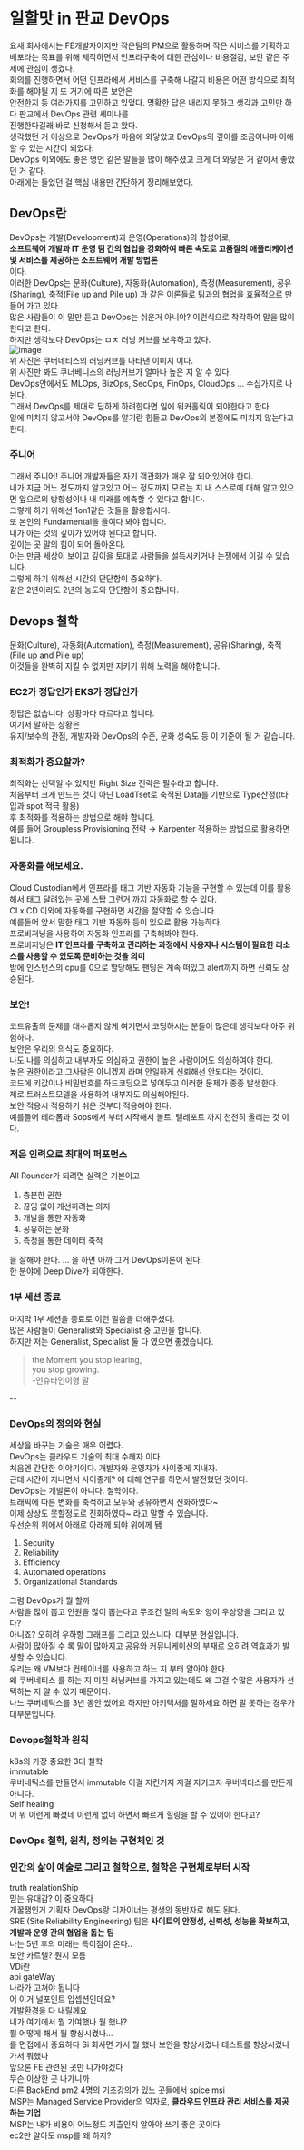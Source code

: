 # 일할맛 in 판교 DevOps
요새 회사에서는 FE개발자이지만 작은팀의 PM으로 활동하며 작은 서비스를 기획하고    
배포라는 목표를 위해 제작하면서 인프라구축에 대한 관심이나 비용절감, 보안 같은 주제에 관심이 생겼다.    
회의를 진행하면서 어떤 인프라에서 서비스를 구축해 나갈지 비용은 어떤 방식으로 최적화를 해야될 지 또 거기에 따른 보안은   
안전한지 등 여러가지를 고민하고 있었다. 명확한 답은 내리지 못하고 생각과 고민만 하다 판교에서 DevOps 관련 세미나를   
진행한다길래 바로 신청해서 듣고 왔다.  
생각했던 거 이상으로 DevOps가 마음에 와닿았고 DevOps의 깊이를 조금이나마 이해할 수 있는 시간이 되었다.  
DevOps 이외에도 좋은 명언 같은 말들을 많이 해주셨고 크게 더 와닿은 거 같아서 좋았던 거 같다.  
아래에는 들었던 걸 핵심 내용만 간단하게 정리해보았다.   
## DevOps란
DevOps는 개발(Development)과 운영(Operations)의 합성어로,   
**소프트웨어 개발과 IT 운영 팀 간의 협업을 강화하여 빠른 속도로 고품질의 애플리케이션 및 서비스를 제공하는 소프트웨어 개발 방법론**     
이다.     
이러한 DevOps는 문화(Culture), 자동화(Automation), 측정(Measurement), 공유(Sharing), 축적(File up and Pile up) 과 같은 이론들로 팀과의 협업을 효율적으로 만들어 가고 있다.    
많은 사람들이 이 말만 듣고 DevOps는 쉬운거 아니야? 이런식으로 착각하여 말을 많이 한다고 한다.    
하지만 생각보다 DevOps는 ㅁㅊ 러닝 커브를 보유하고 있다.    
![image](https://github.com/user-attachments/assets/19eea678-acce-41a8-bcf1-bc55bc95417c)    
위 사진은 쿠버네티스의 러닝커브를 나타낸 이미지 이다.     
위 사진만 봐도 쿠너베니스의 러닝커브가 얼마나 높은 지 알 수 있다.   
DevOps안에서도 MLOps, BizOps, SecOps, FinOps, CloudOps …  수십가지로 나뉜다.    
그래서 DevOps를 제대로 딥하게 하려한다면 일에 워커홀릭이 되야한다고 한다.    
일에 미치지 않고서야 DevOps를 알기란 힘들고 DevOps의 본질에도 미치지 않는다고 한다.     
### 주니어
그래서 주니어! 주니어 개발자들은 자기 객관화가 매우 잘 되어있어야 한다.     
내가 지금 어느 정도까지 알고있고 어느 정도까지 모르는 지 내 스스로에 대해 알고 있으면 앞으로의 방향성이나 내 미래를 예측할 수 있다고 합니다.      
그렇게 하기 위해선 1on1같은 것들을 활용합시다.     
또 본인의 Fundamental을 들여다 봐야 합니다.    
내가 아는 것의 깊이가 있어야 된다고 합니다.    
깊이는 곳 말의 힘이 되어 돌아온다.    
아는 만큼 세상이 보이고 깊이을 토대로 사람들을 설득시키거나 논쟁에서 이길 수 있습니다.     
그렇게 하기 위해선 시간의 단단함이 중요하다.    
같은 2년이라도 2년의 농도와 단단함이 중요합니다.       
## Devops 철학
문화(Culture), 자동화(Automation), 측정(Measurement), 공유(Sharing), 축적(File up and Pile up)    
이것들을 완벽히 지킬 수 없지만 지키기 위해 노력을 해야합니다.    
### EC2가 정답인가 EKS가 정답인가    
정답은 없습니다. 상황마다 다르다고 합니다.       
여기서 말하는 상황은      
유지/보수의 관점, 개발자와 DevOps의 수준, 문화 성숙도 등 이 기준이 될 거 같습니다.   
### 최적화가 중요할까?
최적화는 선택일 수 있지만 Right Size 전략은 필수라고 합니다.   
처음부터 크게 만드는 것이 아닌 LoadTset로 축적된 Data를 기반으로 Type산정(t타입과 spot 적극 활용)   
후 최적화를 적용하는 방법으로 해야 합니다.   
예를 들어 Groupless Provisioning 전략 → Karpenter 적용하는 방법으로 활용하면 됩니다.    
### 자동화를 해보세요.    
Cloud Custodian에서 인프라를 태그 기반 자동화 기능을 구현할 수 있는데 이를 활용해서 태그 달려있는 곳에 스탑 그런거 까지 자동화로 할 수 있다.   
CI x CD 이외에 자동화를 구현하면 시간을  절약할 수 있습니다.    
예를들어 앞서 말한 태그 기반 자동화 등이 있으로 활용 가능하다.      
프로비저닝을 사용하여 자동화 인프라를 구축해봐야 한다.        
프로비저닝은 **IT 인프라를 구축하고 관리하는 과정에서 사용자나 시스템이 필요한 리소스를 사용할 수 있도록 준비하는 것을 의미**    
밤에 인스턴스의 cpu를 0으로 할당해도 팬딩은 계속 떠있고 alert까지 하면 신뢰도 상승된다.     
### 보안!     
코드유출의 문제를 대수롭지 않게 여기면서 코딩하시는 분들이 많은데 생각보다 아주 위험하다.     
보안은 우리의 의식도 중요하다.    
나도 나를 의심하고 내부자도 의심하고 권한이 높은 사람이어도 의심하여야 한다.    
높은 권한이라고 그사람은 아니겠지 라며 안일하게 신뢰해선 안되다는 것이다.   
코드에 키값이나 비밀번호를 하드코딩으로 넣어두고 이러한 문제가 종종 발생한다.   
제로 트러스트모델을 사용하여 내부자도 의심해야된다.    
보안 적용시 적용하기 쉬운 것부터 적용해야 한다.     
예를들어 테라폼과 Sops에서 부터 시작해서 볼트, 텔레포트 까지 천천히 올리는 것 이다.   
### 적은 인력으로 최대의 퍼포먼스 
All Rounder가 되려면 실력은 기본이고       
1. 충분한 권한    
2. 끊임 없이 개선하려는 의지  
3. 개발을 통한 자동화 
4. 공유하는 문화     
5. 측정을 통한 데이터 축적

을 잘해야 한다.
… 을 하면 아까 그거 DevOps이론이 된다.    
한 분야에 Deep Dive가 되야한다.       

### 1부 세션 종료
마지막 1부 세션을 종료로 이런 말씀을 더해주셨다.   
많은 사람들이 Generalist와 Specialist 중 고민을 합니다.  
하지만 저는 Generalist, Specialist 둘 다 였으면 좋겠습니다.
  
> the Moment you stop learing,   
> you stop growing.   
> -인슈타인이형 말       

--
### DevOps의 정의와 현실
세상을 바꾸는 기술은 매우 어렵다.  
DevOps는 클라우드 기술의 최대 수혜자 이다.  
처음엔 간단한 이야기이다. 개발자와 운영자가 사이좋게 지내자.    
근데 시간이 지나면서 사이좋게? 에 대해 연구를 하면서 발전했던 것이다.  
DevOps는 개발론이 아니다. 철학이다.  
트래픽에 따른 변화를 축적하고 모두와 공유하면서 진화하였다~   
이제 상상도 못할정도로 진화하였다~ 라고 말할 수 있습니다.   
우선순위 위에서 아래로  아래께 되야 위에께 됌   
1. Security
2. Reliability
3. Efficiency
4. Automated operations
5. Organizational Standards  
   
그럼 DevOps가 뭘 할까   
사람을 많이 뽑고 인원을 많이 뽑는다고 무조건 일의 속도와 양이 우상향을 그리고 있다?    
아니죠? 오히려 우하향 그래프를 그리고 있스니다. 대부분 현실입니다.   
사람이 많아질 수 록 말이 많아지고 공유와 커뮤니케이션의 부재로 오히려 역효과가 발생할 수 있습니다.   
우리는 왜 VM보다 컨테이너를 사용하고 하느 지 부터 알아야 한다.   
왜 쿠버네티스 를 하는 지 미친 러닝커브를 가지고 있는데도 왜 그걸 수많은 사용자가 선택하는 지 알 수 있기 때문이다.    
나느 쿠버네틱스를 3년 동안 썼어요 하지만 아키텍처를 말하세요 하면 말 못하는 경우가 대부분입니다.   
### Devops철학과 원칙    
k8s의 가장 중요한 3대 철학   
immutable   
쿠버네틱스를 만들면서 immutable 이걸 지킨거지 저걸 지키고자 쿠버넥티스를 만든게 아니다.    
Self healing    
어 뭐 이런게 빠졌네 이런게 없네 하면서 빠르게 힐링을 할 수 있어야 한다고?    

### DevOps 철학, 원칙, 정의는 구현체인 것

### 인간의 삶이 예술로 그리고 철학으로, 철학은 구현체로부터 시작
truth realationShip    
믿는 유대감? 이 중요하다   
개꿀잼인거  기획자 DevOps랑 디자이너는 평생의 동반자로 해도 된다.  
SRE (Site Reliability Engineering) 팀은 **사이트의 안정성, 신뢰성, 성능을 확보하고, 개발과 운영 간의 협업을 돕는 팀**     
나는 5년 후의 미래는 특이점이 온다..  
보안 카르텔? 뭔지 모름   
VDi란   
api gateWay   
나라가 고쳐야 됩니다    
어 이거 널포인트 입셉션인데요?    
개발환경을 다 내릴께요   
내가 여기에서 뭘 기여했나 뭘 했나?    
뭘 어떻게 해서 뭘 향상시켰나…     
를 면접에서 중요하다 Si 회사면 가서 뭘 했나 보안을 향상시켰나 테스트를 향상시켰나 가서 뭐했나     
앞으론 FE 관련된 곳만 나가야겠다    
무슨 이상한 곳 나가니까     
다른 BackEnd pm2 4명의 기초강의가 있느 곳들에서 spice msi                                                                                               
MSP는 Managed Service Provider의 약자로, **클라우드 인프라 관리 서비스를 제공하는 기업**    
MSP는 내가 비용이 어느정도 지출인지 알아야 쓰기 좋은 곳이다    
ec2만 알아도 msp를 왜 하지?     
